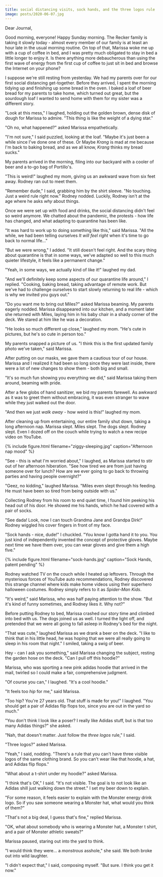 ```yaml
---
title: social distancing visits, sock hands, and the three logos rule
image: posts/2020-06-07.jpg
---
```


Dear Journal,

Good morning, everyone!  Happy Sunday morning.  The Recker family is
taking it slowly today - almost every member of our family is at least
an hour late in the usual morning routine. On top of that, Marissa
woke me up with a cup of coffee in bed, and I was pretty much
obligated to stay in bed a little longer to enjoy it.  Is there
anything more debaucherous than using the first wave of energy from
the first cup of coffee to just sit in bed and browse the Internet on
your phone?

I suppose we're still resting from yesterday.  We had my parents over
for our first social distancing get-together.  Before they arrived, I
spent the morning tidying up and finishing up some bread in the oven.
I baked a loaf of beer bread for my parents to take home, which turned
out great, but the sourdough loaf I wanted to send home with them for
my sister was a different story.

"Look at this mess," I laughed, holding out the golden brown, dense
disk of dough for Marissa to admire.  "This thing is like the weight
of a dying star."

"Oh no, what happened?" asked Marissa empathetically.

"I'm not sure," I said puzzled, looking at the loaf.  "Maybe it's just
been a while since I've done one of these.  Or Maybe _Krang_ is mad at
me because I'm back to baking bread, and as we all know, _Krang_
thinks my bread sucks."

My parents arrived in the morning, filing into our backyard with
a cooler of beer and a to-go bag of Portillo's.

"This is weird!" laughed my mom, giving us an awkward wave from six
feet away.  Rodney ran out to meet them.

"Remember dude," I said, grabbing him by the shirt sleeve.  "No
touching.  Just a weird rule right now."  Rodney nodded.  Luckily,
Rodney isn't at the age where he asks _why_ about things.

Once we were set up with food and drinks, the social distancing didn't
feel so weird anymore.  We chatted about the pandemic, the protests -
how life has changed, and what adapting to quarantine has been like.

"It was hard to work up to doing something like this," said Marissa.
"All the while, we had been telling ourselves _It will feel right_
when it's time to go back to normal life..."

"But we were wrong," I added.  "It still doesn't feel right.  And the
scary thing about quarantine is that in some ways, we've adapted so
well to this much quieter lifestyle, it feels like a permanent
change."

"Yeah, in some ways, we actually kind of like it!" laughed my dad.

"And we'll definitely keep some aspects of our quarantine life
around," I replied.  "Cooking, baking bread, taking advantage of
remote work.  But we've had to challenge ourselves to start slowly
returning to real life - which is why we invited you guys out."

"Do you want me to bring out Miles?" asked Marissa beaming.  My
parents eagerly nodded.  Marissa disappeared into our kitchen, and a
moment later she returned with Miles, laying him in his baby chair in
a shady corner of the deck.  We stared at him like he was a
decoration.

"He looks so much different up close," laughed my mom.  "He's cute in
pictures, but he's so cute in person too."

My parents snapped a picture of us.  "I think this is the first
updated family photo we've taken," said Marissa.

After putting on our masks, we gave them a cautious tour of our house.
Marissa and I realized it had been so long since they were last
inside, there were a lot of new changes to show them - both big and
small.

"It's so much fun showing you everything we did," said Marissa taking
them around, beaming with pride.

After a few globs of hand sanitizer, we bid my parents farewell.  As
awkward as it was to greet them without embracing, it was even
stranger to wave while they just walked out the door.

"And then we just _walk away_ - how weird is this!" laughed my mom.

After cleaning up from entertaining, our entire family shut down,
taking a long afternoon nap.  Marissa slept.  Miles slept.  The dogs
slept.  Rodney slept.  Even I dozed off on the couch while trying to
watch a new recipe video on YouTube.

{% include figure.html
filename="ziggy-sleeping.jpg"
caption="Afternoon nap mood" %}

"See - this is what I'm worried about," I laughed, as Marissa started
to stir out of her afternoon hiberation.  "See how tired we are from
just having someone over for lunch?  How are we ever going to go back
to throwing parties and having people overnight?"

"Geez, no kidding," laughed Marissa.  "Miles even slept through his
feeding.  He must have been so tired from being outside with us."

Collecting Rodney from his room to end quiet time, I found him peeking
his head out of his door.  He showed me his hands, which he had
covered with a pair of socks.

"See dada!  Look, now I can touch Grandma Jane and Grandpa Dirk!"
Rodney wiggled his cover fingers in front of my face.

"Sock hands - nice, dude!"  I chuckled.  "You know I gotta hand it to
you.  You just kind of independently invented the concept of
protective gloves.  Maybe next time we have them over, you can wear
gloves and give them a high five."

{% include figure.html
filename="sock-hands.jpg"
caption="Sock Hands, patent pending" %}

Rodney watched TV on the couch while I heated up leftovers.  Through
the mysterious forces of YouTube auto recommendations, Rodney
discovered this strange channel where kids make home videos using
their superhero halloween costumes.  Rodney simply refers to it as
_Spider-Man Kids_.

"It's weird," said Marissa, who was half paying attention to the show.
"But it's kind of funny sometimes, and Rodney likes it.  Why not?"

Before putting Rodney to bed, Marissa crashed our story time and
climbed into bed with us.  The dogs joined us as well.  I turned the
light off, and pretended that we were all going to fall asleep in
Rodney's bed for the night.

"That was cute," laughed Marissa as we drank a beer on the deck.  "I
like to think that in his little head, he was hoping that we were all
really going to sleep in his room that night."  I smiled, taking a
swig of beer.

Hey - can I ask you something," said Marissa changing the subject,
resting the garden hose on the deck.  "Can I pull off this hoodie?"

Marissa, who was sporting a new pink adidas hoodie that arrived in the
mail, twirled so I could make a fair, comprehensive judgment.

"Of course you can," I laughed.  "It's a cool hoodie."

"It feels too _hip_ for me," said Marissa.

"Too hip?  You're 27 years old.  That stuff is made for you!" I
laughed.  "You should get a pair of Adidas flip flops too, since
you are out in the yard so much."

"You don't think I look like a poser?  I really like Adidas stuff, but
is that too many Adidas things?" she asked.

"Nah, that doesn't matter.  Just follow the _three logos_ rule," I
said.

"Three logos?" asked Marissa.

"Yeah," I said, nodding.  "There's a rule that you can't have three
visible logos of the same clothing brand.  So you can't wear like that
hoodie, a hat, and Adidas flip flops."

"What about a t-shirt under my hoodie?" asked Marissa.

"I think that's OK," I said.  "It's not visible.  The goal is to not
look like an Adidas shill just walking down the street."  I set my
beer down to explain.

"For some reason, it feels easier to explain with the Monster energy
drink logo.  So if you saw someone wearing a Monster hat, what would
you think of them?"

"That's not a big deal, I guess that's fine," replied Marissa.

"OK, what about somebody who is wearing a Monster hat, a Monster t
shirt, and a pair of Monster athletic sweats?"

Marissa paused, staring out into the yard to think.

"I would think they were... a _monstrous_ asshole," she said.  We both
broke out into wild laughter.

"I didn't expect that," I said, composing myself.  "But sure.  I think
you get it now."

